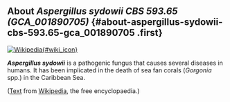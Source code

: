 About *Aspergillus sydowii CBS 593.65 (GCA\_001890705)* {#about-aspergillus-sydowii-cbs-593.65-gca_001890705 .first}
-------------------------------------------------------

[![Wikipedia](/img/wikipedia_logo_v2_en.png){#wiki_icon}](http://en.wikipedia.org/wiki/Aspergillus_sydowii)

***Aspergillus sydowii*** is a pathogenic fungus that causes several
diseases in humans. It has been implicated in the death of sea fan
corals (*Gorgonia* spp.) in the Caribbean Sea.

([Text](http://en.wikipedia.org/wiki/Aspergillus_sydowii) from
[Wikipedia](http://en.wikipedia.org/), the free encyclopaedia.)
